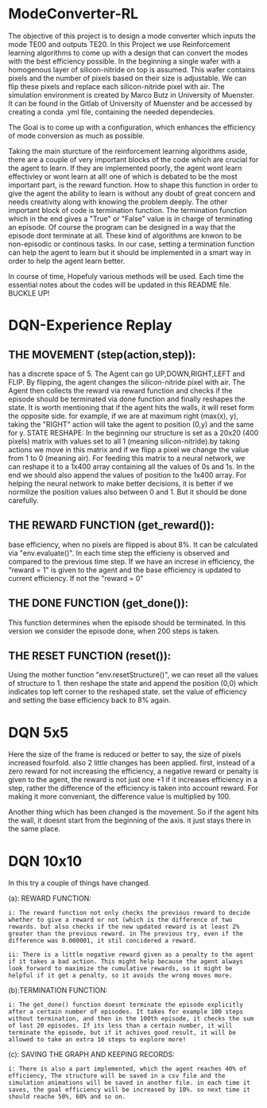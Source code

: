 # ModeConverter-RL


The objective of this project is to design a mode converter which inputs the mode TE00 and outputs TE20. In this Project we use Reinforcement learning algorithms to come up with a design that can convert the modes with the best efficiency possible. In the beginning a single wafer with a homogenous layer of silicon-nitride on top is assumed. This wafer contains pixels and the number of pixels based on their size is adjustable. We can flip these pixels and replace each silicon-nitride pixel with air.
The simulation environment is created by Marco Butz in University of Muenster. It can be found in the Gitlab of University of Muenster and be accessed by creating a conda .yml file, containing the needed dependecies.

The Goal is to come up with a configuration, which enhances the efficiency of mode conversion as much as possible.

Taking the main sturcture of the reinforcement learning algorithms aside, there are a couple of very important blocks of the code which are crucial for the agent to learn. If they are implemented poorly, the agent wont learn effectivley or wont learn at all! one of which is debated to be the most important part, is the reward function. How to shape this function in order to give the agent the ability to learn is without any doubt of great concern and needs creativity along with knowing the problem deeply. The other important block of code is termination function. The termination function which in the end gives a "True" or "False" value is in charge of terminating an episode. Of course the program can be designed in a way that the episode dont terminate at all. These kind of algorithms are knwon to be non-episodic or continous tasks. In our case, setting a termination function can help the agent to learn but it should be implemented in a smart way in order to help the agent learn better.

In course of time, Hopefuly various methods  will be used. Each time the essential notes about the codes will be updated in this README file. BUCKLE UP!

# DQN-Experience Replay

THE MOVEMENT (step(action,step)):
-------------------------------------
has a discrete space of 5. The Agent can go UP,DOWN,RIGHT,LEFT and FLIP. By flipping, the agent 
changes the silicon-nitride pixel with air. The Agent then collects the reward via reward function
and checks if the episode should be terminated via done function and finally reshapes the state.
It is worth mentioning that if the agent hits the walls, it will reset form the opposite side. for example,
if we are at maximum right (max(x), y), taking the "RIGHT" action will take the agent to position (0,y) and the same for y.
STATE RESHAPE: In the beginning our structure is set as a 20x20 (400 pixels) matrix with values set to all 1 
(meaning silicon-nitride).by taking actions we move in this matrix and if we flipp a pixel we change the value 
from 1 to 0 (meaning air). For feeding this matrix to a neural network, we can reshape it to a 1x400 array containing
all the values of 0s and 1s. In the end we should also append the values of position to the 1x400 array.
For helping the neural network to make better decisions, it is better if we normilize the position values also between 
0 and 1. But it should be done carefully.

THE REWARD FUNCTION (get_reward()):
-------------------------------------
base efficiency, when no pixels are flipped is about 8%. It can be calculated via "env.evaluate()". 
In each time step the efficieny is observed and compared to the previous time step. If we have an increse in efficiency, 
the "reward = 1" is given to the agent and the base efficiency is updated to current efficiency. If not the "reward = 0"

THE DONE FUNCTION (get_done()):
---------------------------------
This function determines when the episode should be terminated. In this version we consider the episode done, when
200 steps is taken.

THE RESET FUNCTION (reset()):
--------------------------
Using the mother function "env.resetStructure()", we can reset all the values of structure to 1. then reshape the state
and append the position (0,0) which indicates top left corner to the reshaped state. set the value of efficiency and
setting the base efficiency back to 8% again.

# DQN 5x5

Here the size of the frame is reduced or better to say, the size of pixels increased fourfold. also 2 little changes has been applied. first, instead of a zero reward for not increasing the efficiency, a negative reward or penalty is given to the agent, the reward is not just one +1 if it increases efficiency in a step, rather the difference of the efficiency is taken into account reward. For making it more conveniant, the difference value is multiplied by 100.

Another thing which has been changed is the movement. So if the agent hits the wall, it doesnt start from the beginning of the axis. it just stays there in the same place.

# DQN 10x10

In this try a couple of things have changed.

(a): REWARD FUNCTION:

    i: The reward function not only checks the previous reward to decide whether to give a reward or not (which is the difference of two rewards. but also checks if the new updated reward is at least 2% greater than the previous reward. in The previous try, even if the difference was 0.000001, it stil concidered a reward.
    
    ii: There is a little negative reward given as a penalty to the agent if it takes a bad action. This might help because the agent always look forward to maximize the cumulative rewards, so it might be helpful if it get a penalty, so it avoids the wrong moves more.
    
 (b):TERMINATION FUNCTION:
 
    i: The get_done() function doesnt terminate the episode explicitly after a certain number of episodes. It takes for example 100 steps without termination, and then in the 100th episode, it checks the sum of last 20 episodes. If its less than a certain number, it will terminate the episode, but if it achives good result, it will be allowed to take an extra 10 steps to explore more!
    
(c): SAVING THE GRAPH AND KEEPING RECORDS:

    i: There is also a part implemented, which the agent reaches 40% of efficiency, The structure will be saved in a csv file and the simulation animations will be saved in another file. in each time it saves, the goal efficiency will be increased by 10%. so next time it should reache 50%, 60% and so on.
